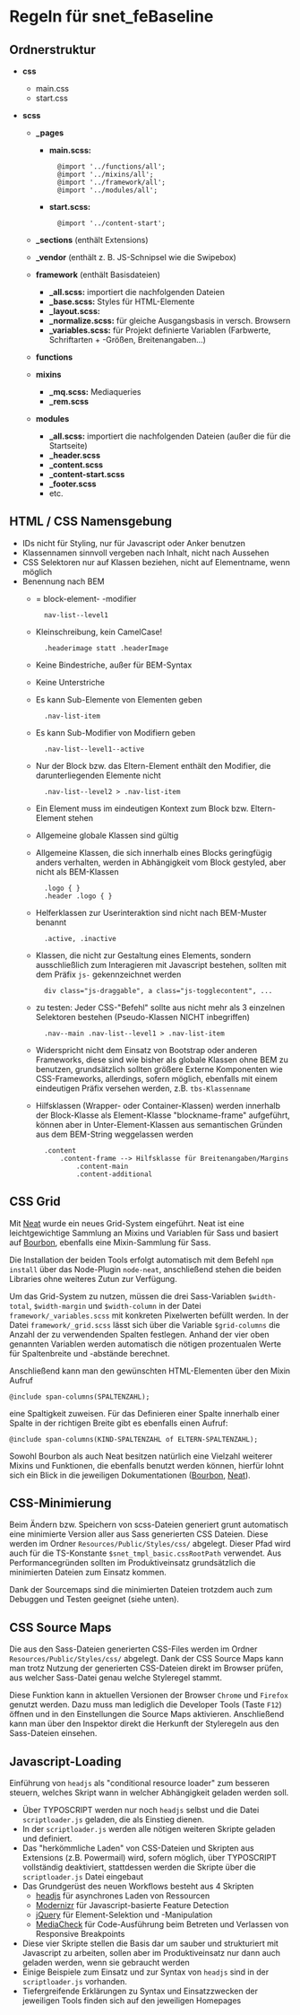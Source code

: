 # Regeln für snet_feBaseline #

## Ordnerstruktur ##

* **css**

    * main.css
    * start.css

* **scss**

    * **_pages**
        * **main.scss:**

                @import '../functions/all';
                @import '../mixins/all';
                @import '../framework/all';
                @import '../modules/all';

        * **start.scss:**

                @import '../content-start';

    * **_sections** (enthält Extensions)
    * **_vendor** (enthält z. B. JS-Schnipsel wie die Swipebox)

    * **framework** (enthält Basisdateien)
        * **_all.scss:** importiert die nachfolgenden Dateien
        * **_base.scss:** Styles für HTML-Elemente
        * **_layout.scss:**
        * **_normalize.scss:** für gleiche Ausgangsbasis in versch. Browsern
        * **_variables.scss:** für Projekt definierte Variablen (Farbwerte, Schriftarten + -Größen, Breitenangaben...)
    * **functions**

    * **mixins**
        * **_mq.scss:** Mediaqueries
        * **_rem.scss**

    * **modules**
        * **_all.scss:** importiert die nachfolgenden Dateien (außer die für die Startseite)
        * **_header.scss**
        * **_content.scss**
        * **_content-start.scss**
        * **_footer.scss**
        * etc.

## HTML / CSS Namensgebung ##

* IDs nicht für Styling, nur für Javascript oder Anker benutzen
* Klassennamen sinnvoll vergeben nach Inhalt, nicht nach Aussehen
* CSS Selektoren nur auf Klassen beziehen, nicht auf Elementname, wenn möglich
* Benennung nach BEM
    * = block-element- -modifier

            nav-list--level1
    * Kleinschreibung, kein CamelCase!

            .headerimage statt .headerImage
    * Keine Bindestriche, außer für BEM-Syntax
    * Keine Unterstriche
    * Es kann Sub-Elemente von Elementen geben

            .nav-list-item

    * Es kann Sub-Modifier von Modifiern geben

            .nav-list--level1--active

    * Nur der Block bzw. das Eltern-Element enthält den Modifier, die darunterliegenden Elemente nicht

            .nav-list--level2 > .nav-list-item
    * Ein Element muss im eindeutigen Kontext zum Block bzw. Eltern-Element stehen
    * Allgemeine globale Klassen sind gültig
    * Allgemeine Klassen, die sich innerhalb eines Blocks geringfügig anders verhalten, werden in Abhängigkeit vom Block gestyled, aber nicht als BEM-Klassen

            .logo { }
            .header .logo { }
    * Helferklassen zur Userinteraktion sind nicht nach BEM-Muster benannt

            .active, .inactive
    * Klassen, die nicht zur Gestaltung eines Elements, sondern ausschließlich zum Interagieren mit Javascript bestehen, sollten mit dem Präfix `js-` gekennzeichnet werden

            div class="js-draggable", a class="js-togglecontent", ...
    * zu testen: Jeder CSS-"Befehl" sollte aus nicht mehr als 3 einzelnen Selektoren bestehen (Pseudo-Klassen NICHT inbegriffen)

            .nav--main .nav-list--level1 > .nav-list-item
    * Widerspricht nicht dem Einsatz von Bootstrap oder anderen Frameworks, diese sind wie bisher als globale Klassen ohne BEM zu benutzen, grundsätzlich sollten größere Externe Komponenten wie CSS-Frameworks, allerdings, sofern möglich, ebenfalls mit einem eindeutigen Präfix versehen werden, z.B. `tbs-Klassenname`
    * Hilfsklassen (Wrapper- oder Container-Klassen) werden innerhalb der Block-Klasse als Element-Klasse "blockname-frame" aufgeführt, können aber in Unter-Element-Klassen aus semantischen Gründen aus dem BEM-String weggelassen werden

            .content
                .content-frame --> Hilfsklasse für Breitenangaben/Margins
                    .content-main
                    .content-additional

## CSS Grid ##

Mit [Neat][1] wurde ein neues Grid-System eingeführt. Neat ist eine leichtgewichtige Sammlung an Mixins und Variablen für Sass und basiert auf [Bourbon][2], ebenfalls eine Mixin-Sammlung für Sass.

Die Installation der beiden Tools erfolgt automatisch mit dem Befehl `npm install` über das Node-Plugin `node-neat`, anschließend stehen die beiden Libraries ohne weiteres Zutun zur Verfügung.

Um das Grid-System zu nutzen, müssen die drei Sass-Variablen `$width-total`, `$width-margin` und `$width-column` in der Datei `framework/_variables.scss` mit konkreten Pixelwerten befüllt werden. In der Datei `framework/_grid.scss` lässt sich über die Variable `$grid-columns` die Anzahl der zu verwendenden Spalten festlegen. Anhand der vier oben genannten Variablen werden automatisch die nötigen prozentualen Werte für Spaltenbreite und -abstände berechnet.

Anschließend kann man den gewünschten HTML-Elementen über den Mixin Aufruf

    @include span-columns(SPALTENZAHL);

eine Spaltigkeit zuweisen. Für das Definieren einer Spalte innerhalb einer Spalte in der richtigen Breite gibt es ebenfalls einen Aufruf:

    @include span-columns(KIND-SPALTENZAHL of ELTERN-SPALTENZAHL);

Sowohl Bourbon als auch Neat besitzen natürlich eine Vielzahl weiterer Mixins und Funktionen, die ebenfalls benutzt werden können, hierfür lohnt sich ein Blick in die jeweiligen Dokumentationen ([Bourbon][3], [Neat][4]).

## CSS-Minimierung ##

Beim Ändern bzw. Speichern von scss-Dateien generiert grunt automatisch eine minimierte Version aller aus Sass generierten CSS Dateien. Diese werden im Ordner `Resources/Public/Styles/css/` abgelegt. Dieser Pfad wird auch für die TS-Konstante `$snet_tmpl_basic.cssRootPath` verwendet. Aus Performancegründen sollten im Produktiveinsatz grundsätzlich die minimierten Dateien zum Einsatz kommen.

Dank der Sourcemaps sind die minimierten Dateien trotzdem auch zum Debuggen und Testen geeignet (siehe unten).

## CSS Source Maps ##

Die aus den Sass-Dateien generierten CSS-Files werden im Ordner `Resources/Public/Styles/css/` abgelegt. Dank der CSS Source Maps kann man trotz Nutzung der generierten CSS-Dateien direkt im Browser prüfen, aus welcher Sass-Datei genau welche Styleregel stammt.

Diese Funktion kann in aktuellen Versionen der Browser `Chrome` und `Firefox` genutzt werden. Dazu muss man lediglich die Developer Tools (Taste `F12`) öffnen und in den Einstellungen die Source Maps aktivieren. Anschließend kann man über den Inspektor direkt die Herkunft der Styleregeln aus den Sass-Dateien einsehen.

## Javascript-Loading ##

Einführung von `headjs` als "conditional resource loader" zum besseren steuern, welches Skript wann in welcher Abhängigkeit geladen werden soll.

 - Über TYPOSCRIPT werden nur noch `headjs` selbst und die Datei `scriptloader.js` geladen, die als Einstieg dienen.
 - In der `scriptloader.js` werden alle nötigen weiteren Skripte geladen und definiert.
 - Das "herkömmliche Laden" von CSS-Dateien und Skripten aus Extensions (z.B. Powermail) wird, sofern möglich, über TYPOSCRIPT vollständig deaktiviert, stattdessen werden die Skripte über die  `scriptloader.js` Datei eingebaut
 - Das Grundgerüst des neuen Workflows besteht aus 4 Skripten
     - [headjs][5] für asynchrones Laden von Ressourcen
     - [Modernizr][6] für Javascript-basierte Feature Detection
     - [jQuery][7] für Element-Selektion und -Manipulation
     - [MediaCheck][8] für Code-Ausführung beim Betreten und Verlassen von Responsive Breakpoints
 - Diese vier Skripte stellen die Basis dar um sauber und strukturiert mit Javascript zu arbeiten, sollen aber im Produktiveinsatz nur dann auch geladen werden, wenn sie gebraucht werden
 - Einige Beispiele zum Einsatz und zur Syntax von `headjs` sind in der `scriptloader.js` vorhanden.
 - Tiefergreifende Erklärungen zu Syntax und Einsatzzwecken der jeweiligen Tools finden sich auf den jeweiligen Homepages


  [1]: http://neat.bourbon.io/
  [2]: http://bourbon.io/
  [3]: http://bourbon.io/docs/
  [4]: http://neat.bourbon.io/docs/
  [5]: http://headjs.com/
  [6]: http://modernizr.com/
  [7]: http://jquery.com/
  [8]: https://github.com/sparkbox/mediaCheck